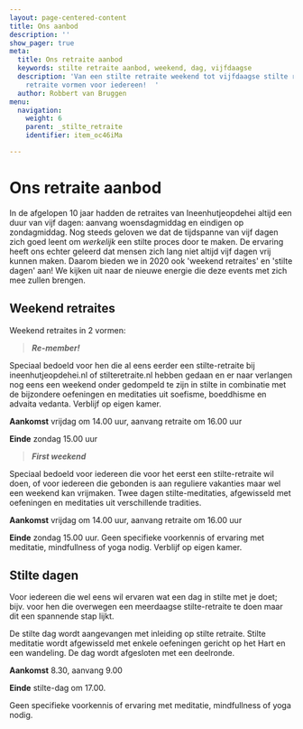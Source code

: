 ```yaml
---
layout: page-centered-content
title: Ons aanbod
description: ''
show_pager: true
meta:
  title: Ons retraite aanbod
  keywords: stilte retraite aanbod, weekend, dag, vijfdaagse
  description: 'Van een stilte retraite weekend tot vijfdaagse stilte retraites: verschillende
    retraite vormen voor iedereen!  '
  author: Robbert van Bruggen
menu:
  navigation:
    weight: 6
    parent: _stilte_retraite
    identifier: item_oc46iMa

---
```

# Ons retraite aanbod

In de afgelopen 10 jaar hadden de retraites van Ineenhutjeopdehei altijd een duur van vijf dagen: aanvang woensdagmiddag en eindigen op zondagmiddag. Nog steeds geloven we dat de tijdspanne van vijf dagen zich goed leent om _werkelijk_ een stilte proces door te maken. De ervaring heeft ons echter geleerd dat mensen zich lang niet altijd vijf dagen vrij kunnen maken. Daarom bieden we in 2020 ook 'weekend retraites' en 'stilte dagen' aan! We kijken uit naar de nieuwe energie die deze events met zich mee zullen brengen.

## Weekend retraites

Weekend retraites in 2 vormen:

> **_Re-member!_**

Speciaal bedoeld voor hen die al eens eerder een stilte-retraite bij ineenhutjeopdehei.nl of stilteretraite.nl hebben gedaan en er naar verlangen nog eens een weekend onder gedompeld te zijn in stilte in combinatie met de bijzondere oefeningen en meditaties uit soefisme, boeddhisme en advaita vedanta. Verblijf op eigen kamer.

**Aankomst** vrijdag om 14.00 uur, aanvang retraite om 16.00 uur

**Einde** zondag 15.00 uur

> **_First weekend_**

Speciaal bedoeld voor iedereen die voor het eerst een stilte-retraite wil doen, of voor iedereen die gebonden is aan reguliere vakanties maar wel een weekend kan vrijmaken. Twee dagen stilte-meditaties, afgewisseld met oefeningen en meditaties uit verschillende tradities.

**Aankomst** vrijdag om 14.00 uur, aanvang retraite om 16.00 uur

**Einde** zondag 15.00 uur. Geen specifieke voorkennis of ervaring met meditatie, mindfullness of yoga nodig. Verblijf op eigen kamer.

## Stilte dagen

Voor iedereen die wel eens wil ervaren wat een dag in stilte met je doet; bijv. voor hen die overwegen een meerdaagse stilte-retraite te doen maar dit een spannende stap lijkt.

De stilte dag wordt aangevangen met inleiding op stilte retraite. Stilte meditatie wordt afgewisseld met enkele oefeningen gericht op het Hart en een wandeling. De dag wordt afgesloten met een deelronde.

**Aankomst** 8.30, aanvang 9.00  
  
**Einde** stilte-dag om 17.00.   
  
Geen specifieke voorkennis of ervaring met meditatie, mindfullness of yoga nodig.